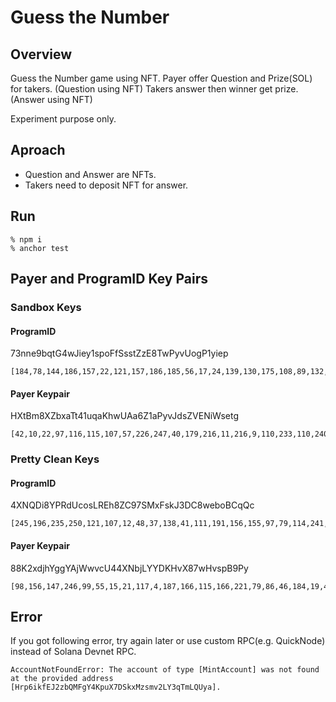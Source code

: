 # Guess the Number
## Overview
Guess the Number game using NFT.
Payer offer Question and Prize(SOL) for takers. (Question using NFT)
Takers answer then winner get prize. (Answer using NFT)

Experiment purpose only.

## Aproach
- Question and Answer are NFTs.
- Takers need to deposit NFT for answer.

## Run
```
% npm i
% anchor test
```

## Payer and ProgramID Key Pairs
### Sandbox Keys
#### ProgramID
73nne9bqtG4wJiey1spoFfSsstZzE8TwPyvUogP1yiep

```
[184,78,144,186,157,22,121,157,186,185,56,17,24,139,130,175,108,89,132,251,16,95,114,137,111,209,63,203,199,64,37,131,89,221,13,249,235,249,120,74,80,5,67,85,44,193,144,125,96,229,203,157,53,8,163,149,225,69,92,99,68,64,91,149]
```

#### Payer Keypair
HXtBm8XZbxaTt41uqaKhwUAa6Z1aPyvJdsZVENiWsetg

```
[42,10,22,97,116,115,107,57,226,247,40,179,216,11,216,9,110,233,110,240,85,78,144,173,253,79,75,12,175,216,43,214,245,164,74,111,54,131,150,17,113,31,4,20,159,81,221,64,109,212,188,82,203,134,242,13,210,177,22,8,166,44,126,233]
```

### Pretty Clean Keys
#### ProgramID
4XNQDi8YPRdUcosLREh8ZC97SMxFskJ3DC8weboBCqQc

```
[245,196,235,250,121,107,12,48,37,138,41,111,191,156,155,97,79,114,241,164,100,15,23,170,155,225,171,94,201,159,10,157,52,90,174,183,23,97,175,251,13,94,201,108,176,239,124,106,205,4,132,9,25,40,233,174,142,111,221,153,20,186,18,49]
```

#### Payer Keypair
88K2xdjhYggYAjWwvcU44XNbjLYYDKHvX87wHvspB9Py

```
[98,156,147,246,99,55,15,21,117,4,187,166,115,166,221,79,86,46,184,19,41,37,75,55,204,195,46,174,200,1,165,117,105,225,67,215,130,231,154,212,253,226,213,42,232,7,156,93,50,132,187,17,73,172,85,5,165,191,201,12,32,175,212,84]
```

## Error
If you got following error, try again later or use custom RPC(e.g. QuickNode) instead of Solana Devnet RPC.

```
AccountNotFoundError: The account of type [MintAccount] was not found at the provided address [Hrp6ikfEJ2zbQMFgY4KpuX7DSkxMzsmv2LY3qTmLQUya].
```